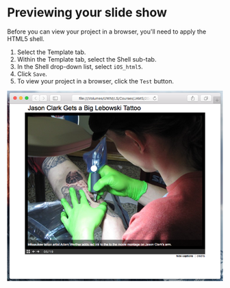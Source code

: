 # Previewing your slide show

Before you can view your project in a browser, you'll need to apply the HTML5 shell.

1. Select the Template tab. 
2. Within the Template tab, select the Shell sub-tab.
3. In the Shell drop-down list, select `iOS_html5`.
4. Click `Save`.
5. To view your project in a browser, click the `Test` button.

![Previewing a project in browser. Note: iOS_html5 shell must be active.](/assets/soundslides-previewing-in-browser.png)


